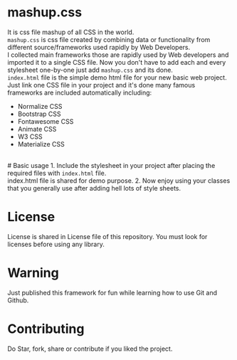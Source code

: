 # mashup.css
It is css file mashup of all CSS in the world. <br />
<code>mashup.css</code> is css file created by combining data or functionality from different source/frameworks used rapidly by Web Developers. <br />
I collected main frameworks those are rapidly used by Web developers and imported it to a single CSS file. Now you don't have to add each and every stylesheet one-by-one just add <code>mashup.css</code> and its done. <br />
<code>index.html</code> file is the simple demo html file for your new basic web project. <br />
Just link one CSS file in your project and it's done many famous frameworks are included automatically including: <br />
<ul>
  <li>Normalize CSS</li>
  <li>Bootstrap CSS</li>
  <li>Fontawesome CSS</li>
  <li>Animate CSS</li>
  <li>W3 CSS</li>
  <li>Materialize CSS</li>
</ul>
<br />
# Basic usage
1. Include the stylesheet in your project after placing the required files with <code>index.html</code> file. <br />
index.html file is shared for demo purpose.
2. Now enjoy using your classes that you generally use after adding hell lots of style sheets.
<br />

# License
License is shared in License file of this repository. You must look for licenses before using any library.
<br />

# Warning
Just published this framework for fun while learning how to use Git and Github.
<br />
# Contributing
Do Star, fork, share or contribute if you liked the project.
